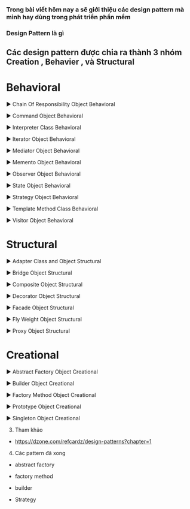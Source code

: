 ### Trong bài viết hôm nay a sẽ giới thiệu các design pattern mà mình hay dùng trong phát triển phần mềm

### Design Pattern là gì 

## Các design pattern được chia ra thành 3 nhóm Creation , Behavier , và Structural
# Behavioral 
► Chain Of Responsibility Object Behavioral

► Command Object Behavioral

► Interpreter Class Behavioral

► Iterator Object Behavioral

► Mediator Object Behavioral

► Memento Object Behavioral

► Observer Object Behavioral

► State Object Behavioral

► Strategy Object Behavioral

► Template Method Class Behavioral

► Visitor Object Behavioral

# Structural

► Adapter Class and Object Structural

► Bridge Object Structural

► Composite Object Structural

► Decorator Object Structural

► Facade Object Structural

► Fly Weight Object Structural

► Proxy Object Structural


# Creational

► Abstract Factory Object Creational

► Builder Object Creational

► Factory Method Object Creational

► Prototype Object Creational

► Singleton Object Creational


3) Tham khảo 
+ https://dzone.com/refcardz/design-patterns?chapter=1

4) Các pattern đã xong
+ abstract factory
+ factory method
+ builder


+ Strategy
